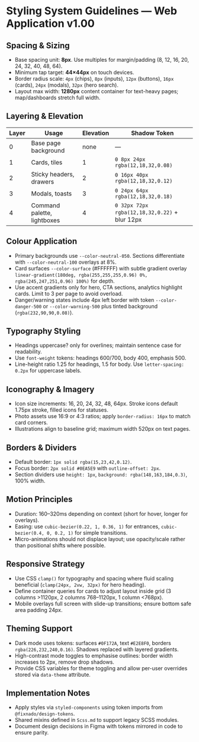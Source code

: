 # Styling System Guidelines — Web Application v1.00

## Spacing & Sizing
- Base spacing unit: **8px**. Use multiples for margin/padding (8, 12, 16, 20, 24, 32, 40, 48, 64).
- Minimum tap target: **44×44px** on touch devices.
- Border radius scale: `4px` (chips), `8px` (inputs), `12px` (buttons), `16px` (cards), `24px` (modals), `32px` (hero search).
- Layout max width: **1280px** content container for text-heavy pages; map/dashboards stretch full width.

## Layering & Elevation
| Layer | Usage | Elevation | Shadow Token |
| --- | --- | --- | --- |
| 0 | Base page background | none | — |
| 1 | Cards, tiles | 1 | `0 8px 24px rgba(12,18,32,0.08)` |
| 2 | Sticky headers, drawers | 2 | `0 16px 40px rgba(12,18,32,0.12)` |
| 3 | Modals, toasts | 3 | `0 24px 64px rgba(12,18,32,0.18)` |
| 4 | Command palette, lightboxes | 4 | `0 32px 72px rgba(12,18,32,0.22)` + blur 12px |

## Colour Application
- Primary backgrounds use `--color-neutral-050`. Sections differentiate with `--color-neutral-100` overlays at 8%.
- Card surfaces `--color-surface` (#FFFFFF) with subtle gradient overlay `linear-gradient(180deg, rgba(255,255,255,0.96) 0%, rgba(245,247,251,0.96) 100%)` for depth.
- Use accent gradients only for hero, CTA sections, analytics highlight cards. Limit to 3 per page to avoid overload.
- Danger/warning states include 4px left border with token `--color-danger-500` or `--color-warning-500` plus tinted background (`rgba(232,90,90,0.08)`).

## Typography Styling
- Headings uppercase? only for overlines; maintain sentence case for readability.
- Use `font-weight` tokens: headings 600/700, body 400, emphasis 500.
- Line-height ratio 1.25 for headings, 1.5 for body. Use `letter-spacing: 0.2px` for uppercase labels.

## Iconography & Imagery
- Icon size increments: 16, 20, 24, 32, 48, 64px. Stroke icons default 1.75px stroke, filled icons for statuses.
- Photo assets use 16:9 or 4:3 ratios; apply `border-radius: 16px` to match card corners.
- Illustrations align to baseline grid; maximum width 520px on text pages.

## Borders & Dividers
- Default border: `1px solid rgba(15,23,42,0.12)`.
- Focus border: `2px solid #0EA5E9` with `outline-offset: 2px`.
- Section dividers use `height: 1px`, `background: rgba(148,163,184,0.3)`, 100% width.

## Motion Principles
- Duration: 160–320ms depending on context (short for hover, longer for overlays).
- Easing: use `cubic-bezier(0.22, 1, 0.36, 1)` for entrances, `cubic-bezier(0.4, 0, 0.2, 1)` for simple transitions.
- Micro-animations should not displace layout; use opacity/scale rather than positional shifts where possible.

## Responsive Strategy
- Use CSS `clamp()` for typography and spacing where fluid scaling beneficial (`clamp(24px, 2vw, 32px)` for hero heading).
- Define container queries for cards to adjust layout inside grid (3 columns >1120px, 2 columns 768–1120px, 1 column <768px).
- Mobile overlays full screen with slide-up transitions; ensure bottom safe area padding 24px.

## Theming Support
- Dark mode uses tokens: surfaces `#0F172A`, text `#E2E8F0`, borders `rgba(226,232,240,0.16)`. Shadows replaced with layered gradients.
- High-contrast mode toggles to emphasise outlines: border width increases to 2px, remove drop shadows.
- Provide CSS variables for theme toggling and allow per-user overrides stored via `data-theme` attribute.

## Implementation Notes
- Apply styles via `styled-components` using token imports from `@fixnado/design-tokens`.
- Shared mixins defined in `Scss.md` to support legacy SCSS modules.
- Document design decisions in Figma with tokens mirrored in code to ensure parity.
